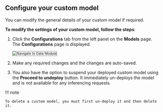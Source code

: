 ## Configure your custom model

You can modify the general details of your custom model if required.

**To modify the settings of your custom model, follow the steps**:


1. Click the **Configurations** tab from the left panel on the **Models** page. The **Configurations** page is displayed.

    <img src="../images/navigate-to-data-module.png" alt="Navigate to Data Module" title="Navigate to Data Module" style="border: 1px solid gray; zoom:80%;">

1. Make any required changes and the changes are auto-saved.
2. You also have the option to suspend your deployed custom model using the **Proceed to undeploy** button. It immediately un-deploys the model and is not available for any inferencing requests.

!!! note

    To delete a custom model, you must first un-deploy it and then delete it. 

